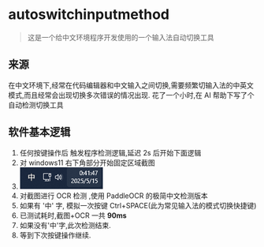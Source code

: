 # autoswitchinputmethod

> 这是一个给中文环境程序开发使用的一个输入法自动切换工具

## 来源

在中文环境下,经常在代码编辑器和中文输入之间切换,需要频繁切输入法的中英文模式,而且经常会出现切换多次错误的情况出现. 花了一个小时,在 AI 帮助下写了个自动检测切换工具

## 软件基本逻辑

1. 任何按键操作后 触发程序检测逻辑,延迟 2s 后开始下面逻辑
2. 对 windows11 右下角部分开始固定区域截图
3. ![alt text](image-1.png)
4. 对截图进行 OCR 检测 ,使用 PaddleOCR 的极简中文检测版本
5. 如果有 '中' 字, 模拟一次按键 Ctrl+SPACE(此为常见输入法的模式切换快捷键)
6. 已测试耗时,截图+OCR 一共 **90ms**
7. 如果没有'中'字,此次检测结束.
8. 等到下次按键操作继续.
